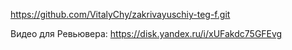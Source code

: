 https://github.com/VitalyChy/zakrivayuschiy-teg-f.git

Видео для Ревьювера: https://disk.yandex.ru/i/xUFakdc75GFEvg
